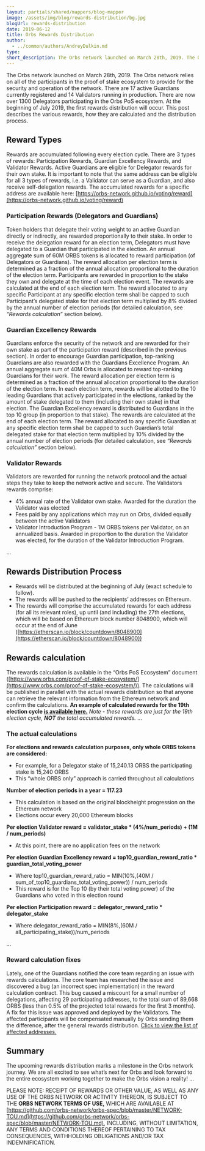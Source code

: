 ```yaml
---
layout: partials/shared/mappers/blog-mapper
image: /assets/img/blog/rewards-distribution/bg.jpg
blogUrl: rewards-distribution
date: 2019-06-12
title: Orbs Rewards Distribution
author:
  - ../common/authors/AndreyDulkin.md
type:
short_description: The Orbs network launched on March 28th, 2019. The Orbs network relies on all of the participants in the proof of stake ecosystem to provide for the security and operation of the network. There are 17 active Guardians currently registered and 14 Validators running in production. There are now over 1300 Delegators participating in the Orbs PoS ecosystem. At the beginning of July 2019, the first rewards distribution will occur. This post describes the various rewards, how they are calculated and the distribution process.
---
```


The Orbs network launched on March 28th, 2019. The Orbs network relies on all of the participants in the proof of stake ecosystem to provide for the security and operation of the network. There are 17 active Guardians currently registered and 14 Validators running in production. There are now over 1300 Delegators participating in the Orbs PoS ecosystem. At the beginning of July 2019, the first rewards distribution will occur. This post describes the various rewards, how they are calculated and the distribution process.

## Reward Types

Rewards are accumulated following every election cycle. There are 3 types of rewards: Participation Rewards, Guardian Excellency Rewards, and Validator Rewards. Active Guardians are eligible for Delegator rewards for their own stake. It is important to note that the same address can be eligible for all 3 types of rewards, i.e. a Validator can serve as a Guardian, and also receive self-delegation rewards. The accumulated rewards for a specific address are available here: [https://orbs-network.github.io/voting/reward](https://orbs-network.github.io/voting/reward)

### Participation Rewards (Delegators and Guardians)

Token holders that delegate their voting weight to an active Guardian directly or indirectly, are rewarded proportionally to their stake. In order to receive the delegation reward for an election term, Delegators must have delegated to a Guardian that participated in the election. An annual aggregate sum of 60M ORBS tokens is allocated to reward participation (of Delegators or Guardians). The reward allocation per election term is determined as a fraction of the annual allocation proportional to the duration of the election term. Participants are rewarded in proportion to the stake they own and delegate at the time of each election event. The rewards are calculated at the end of each election term. The reward allocated to any specific Participant at any specific election term shall be capped to such Participant’s delegated stake for that election term multiplied by 8% divided by the annual number of election periods (for detailed calculation, see _“Rewards calculation”_ section below).

### Guardian Excellency Rewards

Guardians enforce the security of the network and are rewarded for their own stake as part of the participation reward (described in the previous section). In order to encourage Guardian participation, top-ranking Guardians are also rewarded with the Guardians Excellence Program. An annual aggregate sum of 40M Orbs is allocated to reward top-ranking Guardians for their work. The reward allocation per election term is determined as a fraction of the annual allocation proportional to the duration of the election term. In each election term, rewards will be allotted to the 10 leading Guardians that actively participated in the elections, ranked by the amount of stake delegated to them (including their own stake) in that election. The Guardian Excellency reward is distributed to Guardians in the top 10 group (in proportion to that stake). The rewards are calculated at the end of each election term. The reward allocated to any specific Guardian at any specific election term shall be capped to such Guardian’s total delegated stake for that election term multiplied by 10% divided by the annual number of election periods (for detailed calculation, see _“Rewards calculation”_ section below).

### Validator Rewards

Validators are rewarded for running the network protocol and the actual steps they take to keep the network active and secure. The Validators rewards comprise:

- 4% annual rate of the Validator own stake. Awarded for the duration the Validator was elected
- Fees paid by any applications which may run on Orbs, divided equally between the active Validators
- Validator Introduction Program - 1M ORBS tokens per Validator, on an annualized basis. Awarded in proportion to the duration the Validator was elected, for the duration of the Validator Introduction Program.

...

## Rewards Distribution Process

- Rewards will be distributed at the beginning of July (exact schedule to follow).
- The rewards will be pushed to the recipients’ addresses on Ethereum.
- The rewards will comprise the accumulated rewards for each address (for all its relevant roles), up until (and including) the 27th elections, which will be based on Ethereum block number 8048900, which will occur at the end of June ([https://etherscan.io/block/countdown/8048900](https://etherscan.io/block/countdown/8048900))

## Rewards calculation

The rewards calculation is available in the “Orbs PoS Ecosystem” document ([https://www.orbs.com/proof-of-stake-ecosystem/](https://www.orbs.com/proof-of-stake-ecosystem/)). The calculations will be published in parallel with the actual rewards distribution so that anyone can retrieve the relevant information from the Ethereum network and confirm the calculations. **An example of calculated rewards for the 19th election cycle [is available here.](https://docs.google.com/spreadsheets/d/1xFcErCbMfltISEOQjVMw3kZACszGBcvLQnmO487RqQk/edit?usp=sharing)** _Note - these rewards are just for the 19th election cycle, **NOT** the total accumulated rewards._ ...

### The actual calculations

**For elections and rewards calculation purposes, only whole ORBS tokens are considered:**

- For example, for a Delegator stake of 15,240.13 ORBS the participating stake is 15,240 ORBS
- This “whole ORBS only” approach is carried throughout all calculations

**Number of election periods in a year = 117.23**

- This calculation is based on the original blockheight progression on the Ethereum network
- Elections occur every 20,000 Ethereum blocks

**Per election Validator reward = validator_stake \* (4%/num_periods) + (1M / num_periods)**

- At this point, there are no application fees on the network

**Per election Guardian Excellency reward = top10_guardian_reward_ratio \* guardian_total_voting_power**

- Where top10_guardian_reward_ratio = MIN(10%,(40M / sum_of_top10_guardians_total_voting_power)) / num_periods
- This reward is for the Top 10 (by their total voting power) of the Guardians who voted in this election round

**Per election Participation reward = delegator_reward_ratio \* delegator_stake**

- Where delegator_reward_ratio = MIN(8%,(60M / all_participating_stake))/num_periods

...

### Reward calculation fixes

Lately, one of the Guardians notified the core team regarding an issue with rewards calculations. The core team has researched the issue and discovered a bug (an incorrect spec implementation) in the reward calculation contract. This bug caused a miscount for a small number of delegations, affecting 29 participating addresses, to the total sum of 89,668 ORBS (less than 0.5% of the projected total rewards for the first 3 months). A fix for this issue was approved and deployed by the Validators. The affected participants will be compensated manually by Orbs sending them the difference, after the general rewards distribution. [Click to view the list of affected addresses.](https://docs.google.com/spreadsheets/d/164u7hawrcs-VqCICSJU8Z1PKgLgdJZ0F4DAJWwDBVf0/edit?usp=sharing)

## Summary

The upcoming rewards distribution marks a milestone in the Orbs network journey. We are all excited to see what’s next for Orbs and look forward to the entire ecosystem working together to make the Orbs vision a reality! ...

PLEASE NOTE: RECEIPT OF REWARDS OR OTHER VALUE, AS WELL AS ANY USE OF THE ORBS NETWORK OR ACTIVITY THEREON, IS SUBJECT TO THE **ORBS NETWORK TERMS OF USE,** WHICH ARE AVAILABLE AT [https://github.com/orbs-network/orbs-spec/blob/master/NETWORK-TOU.md](https://github.com/orbs-network/orbs-spec/blob/master/NETWORK-TOU.md), INCLUDING, WITHOUT LIMITATION, ANY TERMS AND CONDITIONS THEREOF PERTAINING TO TAX CONSEQUENCES, WITHHOLDING OBLIGATIONS AND/OR TAX INDEMNIFICATION.
